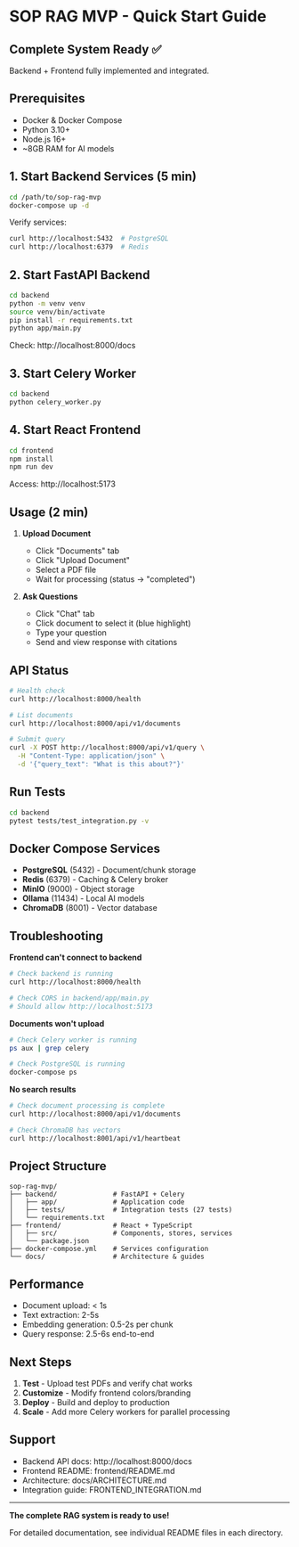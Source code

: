 # SOP RAG MVP - Quick Start Guide

## Complete System Ready ✅

Backend + Frontend fully implemented and integrated.

## Prerequisites

- Docker & Docker Compose
- Python 3.10+
- Node.js 16+
- ~8GB RAM for AI models

## 1. Start Backend Services (5 min)

```bash
cd /path/to/sop-rag-mvp
docker-compose up -d
```

Verify services:
```bash
curl http://localhost:5432  # PostgreSQL
curl http://localhost:6379  # Redis
```

## 2. Start FastAPI Backend

```bash
cd backend
python -m venv venv
source venv/bin/activate
pip install -r requirements.txt
python app/main.py
```

Check: http://localhost:8000/docs

## 3. Start Celery Worker

```bash
cd backend
python celery_worker.py
```

## 4. Start React Frontend

```bash
cd frontend
npm install
npm run dev
```

Access: http://localhost:5173

## Usage (2 min)

1. **Upload Document**
   - Click "Documents" tab
   - Click "Upload Document"
   - Select a PDF file
   - Wait for processing (status → "completed")

2. **Ask Questions**
   - Click "Chat" tab
   - Click document to select it (blue highlight)
   - Type your question
   - Send and view response with citations

## API Status

```bash
# Health check
curl http://localhost:8000/health

# List documents
curl http://localhost:8000/api/v1/documents

# Submit query
curl -X POST http://localhost:8000/api/v1/query \
  -H "Content-Type: application/json" \
  -d '{"query_text": "What is this about?"}'
```

## Run Tests

```bash
cd backend
pytest tests/test_integration.py -v
```

## Docker Compose Services

- **PostgreSQL** (5432) - Document/chunk storage
- **Redis** (6379) - Caching & Celery broker
- **MinIO** (9000) - Object storage
- **Ollama** (11434) - Local AI models
- **ChromaDB** (8001) - Vector database

## Troubleshooting

**Frontend can't connect to backend**
```bash
# Check backend is running
curl http://localhost:8000/health

# Check CORS in backend/app/main.py
# Should allow http://localhost:5173
```

**Documents won't upload**
```bash
# Check Celery worker is running
ps aux | grep celery

# Check PostgreSQL is running
docker-compose ps
```

**No search results**
```bash
# Check document processing is complete
curl http://localhost:8000/api/v1/documents

# Check ChromaDB has vectors
curl http://localhost:8001/api/v1/heartbeat
```

## Project Structure

```
sop-rag-mvp/
├── backend/              # FastAPI + Celery
│   ├── app/              # Application code
│   ├── tests/            # Integration tests (27 tests)
│   └── requirements.txt
├── frontend/             # React + TypeScript
│   ├── src/              # Components, stores, services
│   └── package.json
├── docker-compose.yml    # Services configuration
└── docs/                 # Architecture & guides
```

## Performance

- Document upload: < 1s
- Text extraction: 2-5s
- Embedding generation: 0.5-2s per chunk
- Query response: 2.5-6s end-to-end

## Next Steps

1. **Test** - Upload test PDFs and verify chat works
2. **Customize** - Modify frontend colors/branding
3. **Deploy** - Build and deploy to production
4. **Scale** - Add more Celery workers for parallel processing

## Support

- Backend API docs: http://localhost:8000/docs
- Frontend README: frontend/README.md
- Architecture: docs/ARCHITECTURE.md
- Integration guide: FRONTEND_INTEGRATION.md

---

**The complete RAG system is ready to use!**

For detailed documentation, see individual README files in each directory.
